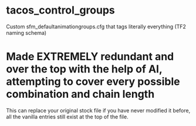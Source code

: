 # tacos_control_groups
Custom sfm_defaultanimationgroups.cfg that tags literally everything (TF2 naming schema)
# Made EXTREMELY redundant and over the top with the help of AI, attempting to cover every possible combination and chain length

This can replace your original stock file if you have never modified it before, all the vanilla entries still exist at the top of the file.
